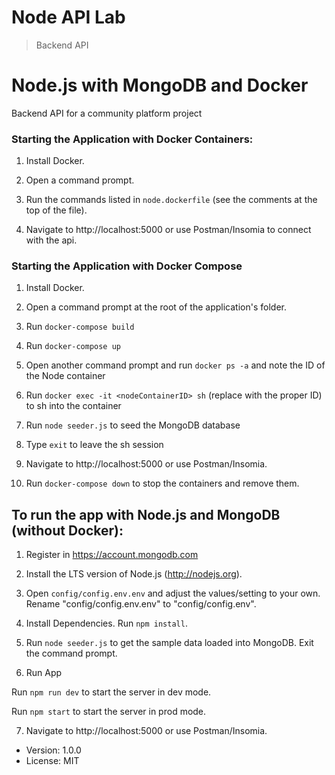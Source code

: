 # Node API Lab

> Backend API 

# Node.js with MongoDB and Docker

Backend API for a community platform project

### Starting the Application with Docker Containers:

1. Install Docker.

2. Open a command prompt.

3. Run the commands listed in `node.dockerfile` (see the comments at the top of the file).

4. Navigate to http://localhost:5000 or use Postman/Insomia to connect with the api.


### Starting the Application with Docker Compose

1. Install Docker.

2. Open a command prompt at the root of the application's folder.

3. Run `docker-compose build`

4. Run `docker-compose up`

5. Open another command prompt and run `docker ps -a` and note the ID of the Node container

6. Run `docker exec -it <nodeContainerID> sh` (replace <nodeContainerID> with the proper ID) to sh into the container

7. Run `node seeder.js` to seed the MongoDB database

8. Type `exit` to leave the sh session

9. Navigate to http://localhost:5000 or use Postman/Insomia.

10. Run `docker-compose down` to stop the containers and remove them.


## To run the app with Node.js and MongoDB (without Docker):

1. Register in https://account.mongodb.com 

2. Install the LTS version of Node.js (http://nodejs.org).

3. Open `config/config.env.env` and adjust the values/setting to your own. Rename "config/config.env.env" to "config/config.env".

4. Install Dependencies. Run `npm install`.

5. Run `node seeder.js` to get the sample data loaded into MongoDB. Exit the command prompt.

6. Run App

Run `npm run dev` to start the server in dev mode.

Run `npm start` to start the server in prod mode.

7. Navigate to http://localhost:5000 or use Postman/Insomia.

- Version: 1.0.0
- License: MIT